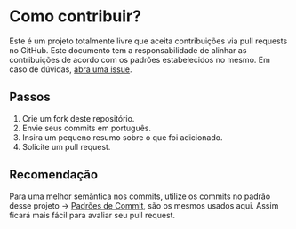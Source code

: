 # Como contribuir?

Este é um projeto totalmente livre que aceita contribuições via pull requests no GitHub. Este documento tem a responsabilidade de alinhar as contribuições de acordo com os padrões estabelecidos no mesmo. Em caso de dúvidas, [abra uma issue](https://github.com/alexvieirasj/casa-criativa-app/issues/new).

## Passos

1. Crie um fork deste repositório.
2. Envie seus commits em português.
3. Insira um pequeno resumo sobre o que foi adicionado.
4. Solicite um pull request.

## Recomendação

Para uma melhor semântica nos commits, utilize os commits no padrão desse projeto -> [Padrões de Commit](https://github.com/iuricode/padroes-de-commits), são os mesmos usados aqui. Assim ficará mais fácil para avaliar seu pull request.

